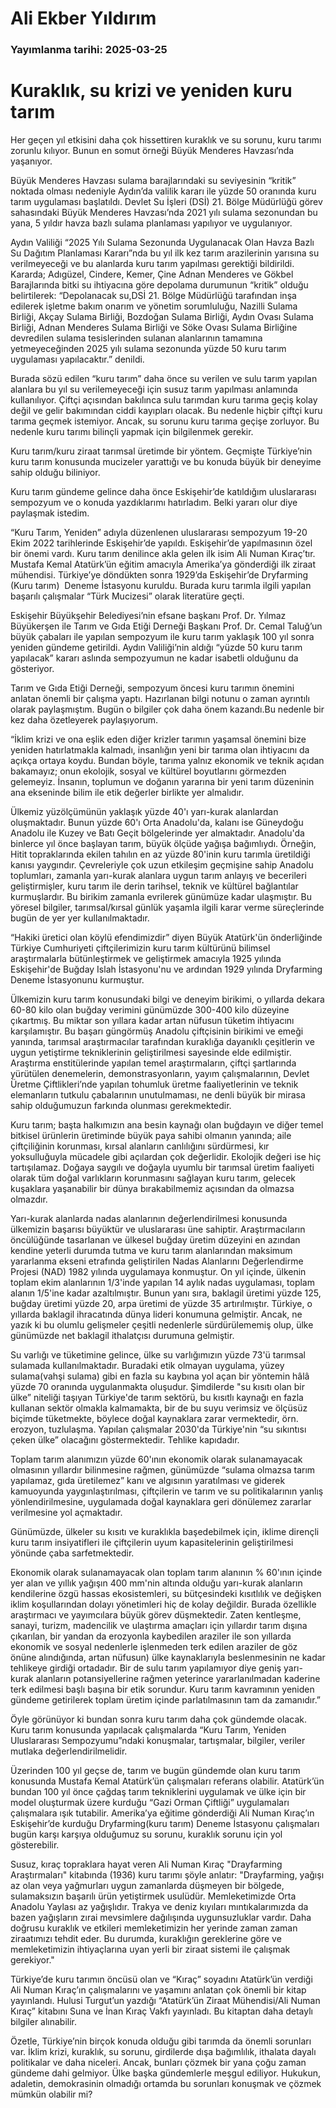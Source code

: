 # Ali Ekber Yıldırım

### Yayımlanma tarihi: 2025-03-25

# Kuraklık, su krizi ve yeniden kuru tarım

Her geçen yıl etkisini daha çok hissettiren kuraklık ve su sorunu, kuru tarımı zorunlu kılıyor. Bunun en somut örneği Büyük Menderes Havzası’nda yaşanıyor.

Büyük Menderes Havzası sulama barajlarındaki su seviyesinin “kritik” noktada olması nedeniyle Aydın’da valilik kararı ile yüzde 50 oranında kuru tarım uygulaması başlatıldı. Devlet Su İşleri (DSİ) 21. Bölge Müdürlüğü görev sahasındaki Büyük Menderes Havzası’nda 2021 yılı sulama sezonundan bu yana, 5 yıldır havza bazlı sulama planlaması yapılıyor ve uygulanıyor.

Aydın Valiliği “2025 Yılı Sulama Sezonunda Uygulanacak Olan Havza Bazlı Su Dağıtım Planlaması Kararı”nda bu yıl ilk kez tarım arazilerinin yarısına su verilmeyeceği ve bu alanlarda kuru tarım yapılması gerektiği bildirildi. Kararda; Adıgüzel, Cindere, Kemer, Çine Adnan Menderes ve Gökbel Barajlarında bitki su ihtiyacına göre depolama durumunun “kritik” olduğu belirtilerek: “Depolanacak su,DSİ 21. Bölge Müdürlüğü tarafından inşa edilerek işletme bakım onarım ve yönetim sorumluluğu, Nazilli Sulama Birliği, Akçay Sulama Birliği, Bozdoğan Sulama Birliği, Aydın Ovası Sulama Birliği, Adnan Menderes Sulama Birliği ve Söke Ovası Sulama Birliğine devredilen sulama tesislerinden sulanan alanlarının tamamına yetmeyeceğinden 2025 yılı sulama sezonunda yüzde 50 kuru tarım uygulaması yapılacaktır.” denildi.

Burada sözü edilen “kuru tarım” daha önce su verilen ve sulu tarım yapılan alanlara bu yıl su verilemeyeceği için susuz tarım yapılması anlamında kullanılıyor. Çiftçi açısından bakılınca sulu tarımdan kuru tarıma geçiş kolay değil ve gelir bakımından ciddi kayıpları olacak. Bu nedenle hiçbir çiftçi kuru tarıma geçmek istemiyor. Ancak, su sorunu kuru tarıma geçişe zorluyor. Bu nedenle kuru tarımı bilinçli yapmak için bilgilenmek gerekir.

Kuru tarım/kuru ziraat tarımsal üretimde bir yöntem. Geçmişte Türkiye’nin kuru tarım konusunda mucizeler yarattığı ve bu konuda büyük bir deneyime sahip olduğu biliniyor.

Kuru tarım gündeme gelince daha önce Eskişehir’de katıldığım uluslararası sempozyum ve o konuda yazdıklarımı hatırladım. Belki yararı olur diye paylaşmak istedim.

“Kuru Tarım, Yeniden” adıyla düzenlenen uluslararası sempozyum 19-20 Ekim 2022 tarihlerinde Eskişehir’de yapıldı. Eskişehir’de yapılmasının özel bir önemi vardı. Kuru tarım denilince akla gelen ilk isim Ali Numan Kıraç’tır. Mustafa Kemal Atatürk’ün eğitim amacıyla Amerika’ya gönderdiği ilk ziraat mühendisi. Türkiye’ye döndükten sonra 1929’da Eskişehir’de Dryfarming (Kuru tarım)  Deneme İstasyonu kuruldu. Burada kuru tarımla ilgili yapılan başarılı çalışmalar “Türk Mucizesi” olarak literatüre geçti.

Eskişehir Büyükşehir Belediyesi’nin efsane başkanı Prof. Dr. Yılmaz Büyükerşen ile Tarım ve Gıda Etiği Derneği Başkanı Prof. Dr. Cemal Taluğ’un büyük çabaları ile yapılan sempozyum ile kuru tarım yaklaşık 100 yıl sonra yeniden gündeme getirildi. Aydın Valiliği’nin aldığı “yüzde 50 kuru tarım yapılacak” kararı aslında sempozyumun ne kadar isabetli olduğunu da gösteriyor.

Tarım ve Gıda Etiği Derneği, sempozyum öncesi kuru tarımın önemini anlatan önemli bir çalışma yaptı. Hazırlanan bilgi notunu o zaman ayrıntılı olarak paylaşmıştım. Bugün o bilgiler çok daha önem kazandı.Bu nedenle bir kez daha özetleyerek paylaşıyorum.

“İklim krizi ve ona eşlik eden diğer krizler tarımın yaşamsal önemini bize yeniden hatırlatmakla kalmadı, insanlığın yeni bir tarıma olan ihtiyacını da açıkça ortaya koydu. Bundan böyle, tarıma yalnız ekonomik ve teknik açıdan bakamayız; onun ekolojik, sosyal ve kültürel boyutlarını görmezden gelemeyiz. İnsanın, toplumun ve doğanın yararına bir yeni tarım düzeninin ana ekseninde bilim ile etik değerler birlikte yer almalıdır.

Ülkemiz yüzölçümünün yaklaşık yüzde 40'ı yarı-kurak alanlardan oluşmaktadır. Bunun yüzde 60'ı Orta Anadolu'da, kalanı ise Güneydoğu Anadolu ile Kuzey ve Batı Geçit bölgelerinde yer almaktadır. Anadolu'da binlerce yıl önce başlayan tarım, büyük ölçüde yağışa bağımlıydı. Örneğin, Hitit topraklarında ekilen tahılın en az yüzde 80'inin kuru tarımla üretildiği kanısı yaygındır. Çevreleriyle çok uzun etkileşim geçmişine sahip Anadolu toplumları, zamanla yarı-kurak alanlara uygun tarım anlayış ve becerileri geliştirmişler, kuru tarım ile derin tarihsel, teknik ve kültürel bağlantılar kurmuşlardır. Bu birikim zamanla evrilerek günümüze kadar ulaşmıştır. Bu yöresel bilgiler, tarımsal/kırsal günlük yaşamla ilgili karar verme süreçlerinde bugün de yer yer kullanılmaktadır.

“Hakiki üretici olan köylü efendimizdir” diyen Büyük Atatürk'ün önderliğinde Türkiye Cumhuriyeti çiftçilerimizin kuru tarım kültürünü bilimsel araştırmalarla bütünleştirmek ve geliştirmek amacıyla 1925 yılında Eskişehir'de Buğday Islah İstasyonu'nu ve ardından 1929 yılında Dryfarming Deneme İstasyonunu kurmuştur.

Ülkemizin kuru tarım konusundaki bilgi ve deneyim birikimi, o yıllarda dekara 60-80 kilo olan buğday verimini günümüzde 300-400 kilo düzeyine çıkartmış. Bu miktar son yıllara kadar artan nüfusun tüketim ihtiyacını karşılamıştır. Bu başarı güngörmüş Anadolu çiftçisinin birikimi ve emeği yanında, tarımsal araştırmacılar tarafından kuraklığa dayanıklı çeşitlerin ve uygun yetiştirme tekniklerinin geliştirilmesi sayesinde elde edilmiştir. Araştırma enstitülerinde yapılan temel araştırmaların, çiftçi şartlarında yürütülen denemelerin, demonstrasyonların, yayım çalışmalarının, Devlet Üretme Çiftlikleri’nde yapılan tohumluk üretme faaliyetlerinin ve teknik elemanların tutkulu çabalarının unutulmaması, ne denli büyük bir mirasa sahip olduğumuzun farkında olunması gerekmektedir.

Kuru tarım; başta halkımızın ana besin kaynağı olan buğdayın ve diğer temel bitkisel ürünlerin üretiminde büyük paya sahibi olmanın yanında; aile çiftçiliğinin korunması, kırsal alanların canlılığını sürdürmesi, kır yoksulluğuyla mücadele gibi açılardan çok değerlidir. Ekolojik değeri ise hiç tartışılamaz. Doğaya saygılı ve doğayla uyumlu bir tarımsal üretim faaliyeti olarak tüm doğal varlıkların korunmasını sağlayan kuru tarım, gelecek kuşaklara yaşanabilir bir dünya bırakabilmemiz açısından da olmazsa olmazdır.

Yarı-kurak alanlarda nadas alanlarının değerlendirilmesi konusunda ülkemizin başarısı büyüktür ve uluslararası üne sahiptir. Araştırmacıların öncülüğünde tasarlanan ve ülkesel buğday üretim düzeyini en azından kendine yeterli durumda tutma ve kuru tarım alanlarından maksimum yararlanma ekseni etrafında geliştirilen Nadas Alanlarını Değerlendirme Projesi (NAD) 1982 yılında uygulamaya konmuştur. On yıl içinde, ülkenin toplam ekim alanlarının 1/3'inde yapılan 14 aylık nadas uygulaması, toplam alanın 1/5'ine kadar azaltılmıştır. Bunun yanı sıra, baklagil üretimi yüzde 125, buğday üretimi yüzde 20, arpa üretimi de yüzde 35 artırılmıştır. Türkiye, o yıllarda baklagil ihracatında dünya lideri konumuna gelmiştir. Ancak, ne yazık ki bu olumlu gelişmeler çeşitli nedenlerle sürdürülememiş olup, ülke günümüzde net baklagil ithalatçısı durumuna gelmiştir.

Su varlığı ve tüketimine gelince, ülke su varlığımızın yüzde 73'ü tarımsal sulamada kullanılmaktadır. Buradaki etik olmayan uygulama, yüzey sulama(vahşi sulama) gibi en fazla su kaybına yol açan bir yöntemin hâlâ yüzde 70 oranında uygulanmakta oluşudur. Şimdilerde "su kısıtı olan bir ülke” niteliği taşıyan Türkiye'de tarım sektörü, bu kısıtlı kaynağı en fazla kullanan sektör olmakla kalmamakta, bir de bu suyu verimsiz ve ölçüsüz biçimde tüketmekte, böylece doğal kaynaklara zarar vermektedir, örn. erozyon, tuzlulaşma. Yapılan çalışmalar 2030'da Türkiye'nin “su sıkıntısı çeken ülke” olacağını göstermektedir. Tehlike kapıdadır.

Toplam tarım alanımızın yüzde 60'ının ekonomik olarak sulanamayacak olmasının yıllardır bilinmesine rağmen, günümüzde “sulama olmazsa tarım yapılamaz, gıda üretilemez” kanı ve algısının yaratılması ve giderek kamuoyunda yaygınlaştırılması, çiftçilerin ve tarım ve su politikalarının yanlış yönlendirilmesine, uygulamada doğal kaynaklara geri dönülemez zararlar verilmesine yol açmaktadır.

Günümüzde, ülkeler su kısıtı ve kuraklıkla başedebilmek için, iklime dirençli kuru tarım insiyatifleri ile çiftçilerin uyum kapasitelerinin geliştirilmesi yönünde çaba sarfetmektedir.

Ekonomik olarak sulanamayacak olan toplam tarım alanının % 60'ının içinde yer alan ve yıllık yağışın 400 mm'nin altında olduğu yarı-kurak alanların kendilerine özgü hassas ekosistemleri, su bütçesindeki kısıtlılık ve değişken iklim koşullarından dolayı yönetimleri hiç de kolay değildir. Burada özellikle araştırmacı ve yayımcılara büyük görev düşmektedir. Zaten kentleşme, sanayi, turizm, madencilik ve ulaştırma amaçları için yıllardır tarım dışına çıkarılan, bir yandan da erozyonla kaybedilen araziler ile son yıllarda ekonomik ve sosyal nedenlerle işlenmeden terk edilen araziler de göz önüne alındığında, artan nüfusun) ülke kaynaklarıyla beslenmesinin ne kadar tehlikeye girdiği ortadadır. Bir de sulu tarım yapılamıyor diye geniş yarı-kurak alanların potansiyellerine rağmen yeterince yararlanılmadan kaderine terk edilmesi başlı başına bir etik sorundur. Kuru tarım kavramının yeniden gündeme getirilerek toplam üretim içinde parlatılmasının tam da zamanıdır.”

Öyle görünüyor ki bundan sonra kuru tarım daha çok gündemde olacak. Kuru tarım konusunda yapılacak çalışmalarda “Kuru Tarım, Yeniden Uluslararası Sempozyumu”ndaki konuşmalar, tartışmalar, bilgiler, veriler mutlaka değerlendirilmelidir.

Üzerinden 100 yıl geçse de, tarım ve bugün gündemde olan kuru tarım konusunda Mustafa Kemal Atatürk’ün çalışmaları referans olabilir. Atatürk’ün bundan 100 yıl önce çağdaş tarım tekniklerini uygulamak ve ülke için bir model oluşturmak üzere kurduğu “Gazi Orman Çiftliği” uygulamaları çalışmalara ışık tutabilir. Amerika’ya eğitime gönderdiği Ali Numan Kıraç’ın Eskişehir’de kurduğu Dryfarming(kuru tarım) Deneme İstasyonu çalışmaları bugün karşı karşıya olduğumuz su sorunu, kuraklık sorunu için yol gösterebilir.

Susuz, kıraç topraklara hayat veren Ali Numan Kıraç "Drayfarming Araştırmaları" kitabında (1936) kuru tarımı şöyle anlatır: "Drayfarming, yağışı az olan veya yağmurları uygun zamanlarda düşmeyen bir bölgede, sulamaksızın başarılı ürün yetiştirmek usulüdür. Memleketimizde Orta Anadolu Yaylası az yağışlıdır. Trakya ve deniz kıyıları mıntıkalarımızda da bazen yağışların zırai mevsimlere dağılışında uygunsuzluklar vardır. Daha doğrusu kuraklık ve etkileri memleketimizin her yerinde zaman zaman ziraatımızı tehdit eder. Bu durumda, kuraklığın gereklerine göre ve memleketimizin ihtiyaçlarına uyan yerli bir ziraat sistemi ile çalışmak gerekiyor."

Türkiye’de kuru tarımın öncüsü olan ve “Kıraç” soyadını Atatürk’ün verdiği Ali Numan Kıraç’ın çalışmalarını ve yaşamını anlatan çok önemli bir kitap yayınlandı. Hulusi Turgut’un yazdığı “Atatürk’ün Ziraat Mühendisi/Ali Numan Kıraç” kitabını Suna ve İnan Kıraç Vakfı yayınladı. Bu kitaptan daha detaylı bilgiler alınabilir.

Özetle, Türkiye’nin birçok konuda olduğu gibi tarımda da önemli sorunları var. İklim krizi, kuraklık, su sorunu, girdilerde dışa bağımlılık, ithalata dayalı politikalar ve daha niceleri. Ancak, bunları çözmek bir yana çoğu zaman gündeme dahi gelmiyor. Ülke başka gündemlerle meşgul ediliyor. Hukukun, adaletin, demokrasinin olmadığı ortamda bu sorunları konuşmak ve çözmek mümkün olabilir mi?

